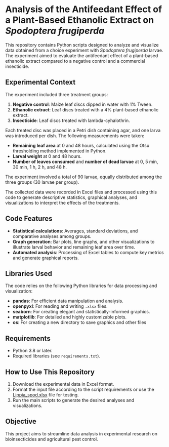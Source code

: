 # Analysis of the Antifeedant Effect of a Plant-Based Ethanolic Extract on *Spodoptera frugiperda*  

This repository contains Python scripts designed to analyze and visualize data obtained from a choice experiment with *Spodoptera frugiperda* larvae. The experiment aimed to evaluate the antifeedant effect of a plant-based ethanolic extract compared to a negative control and a commercial insecticide.  

## Experimental Context  

The experiment included three treatment groups:  
1. **Negative control**: Maize leaf discs dipped in water with 1% Tween.  
2. **Ethanolic extract**: Leaf discs treated with a 4% plant-based ethanolic extract.  
3. **Insecticide**: Leaf discs treated with lambda-cyhalothrin.  

Each treated disc was placed in a Petri dish containing agar, and one larva was introduced per dish. The following measurements were taken:  
- **Remaining leaf area** at 0 and 48 hours, calculated using the Otsu thresholding method implemented in Python.  
- **Larval weight** at 0 and 48 hours.  
- **Number of leaves consumed** and **number of dead larvae** at 0, 5 min, 30 min, 1 h, 2 h, and 48 h.  

The experiment involved a total of 90 larvae, equally distributed among the three groups (30 larvae per group).  

The collected data were recorded in Excel files and processed using this code to generate descriptive statistics, graphical analyses, and visualizations to interpret the effects of the treatments.  

## Code Features  

- **Statistical calculations**: Averages, standard deviations, and comparative analyses among groups.  
- **Graph generation**: Bar plots, line graphs, and other visualizations to illustrate larval behavior and remaining leaf area over time.  
- **Automated analysis**: Processing of Excel tables to compute key metrics and generate graphical reports.  

## Libraries Used  

The code relies on the following Python libraries for data processing and visualization:  
- **pandas**: For efficient data manipulation and analysis.  
- **openpyxl**: For reading and writing `.xlsx` files.  
- **seaborn**: For creating elegant and statistically-informed graphics.  
- **matplotlib**: For detailed and highly customizable plots.
- **os**: For creating a new directory to save graphics and other files

## Requirements  

- Python 3.8 or later.  
- Required libraries (see `requirements.txt`).  

## How to Use This Repository  

1. Download the experimental data in Excel format.  
2. Format the input file according to the script requirements or use the [Lippia_spod.xlsx](Lippia_spod.xlsx) file for testing. 
3. Run the main scripts to generate the desired analyses and visualizations.  

## Objective  

This project aims to streamline data analysis in experimental research on bioinsecticides and agricultural pest control.  
